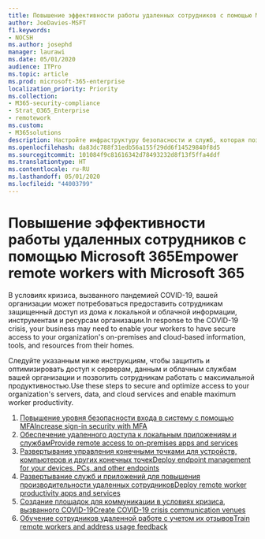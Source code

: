 ```yaml
---
title: Повышение эффективности работы удаленных сотрудников с помощью Microsoft 365
author: JoeDavies-MSFT
f1.keywords:
- NOCSH
ms.author: josephd
manager: laurawi
ms.date: 05/01/2020
audience: ITPro
ms.topic: article
ms.prod: microsoft-365-enterprise
localization_priority: Priority
ms.collection:
- M365-security-compliance
- Strat_O365_Enterprise
- remotework
ms.custom:
- M365solutions
description: Настройте инфраструктуру безопасности и служб, которая позволит вашим сотрудникам работать удаленно, где бы они ни находились и в любое время.
ms.openlocfilehash: da83dc788f31edb56a155f29dd6f14529840f8d5
ms.sourcegitcommit: 101084f9c81616342d78493232d8f13f5ffa4ddf
ms.translationtype: HT
ms.contentlocale: ru-RU
ms.lasthandoff: 05/01/2020
ms.locfileid: "44003799"
---
```

# <a name="empower-remote-workers-with-microsoft-365"></a><span data-ttu-id="21ffc-103">Повышение эффективности работы удаленных сотрудников с помощью Microsoft 365</span><span class="sxs-lookup"><span data-stu-id="21ffc-103">Empower remote workers with Microsoft 365</span></span>

<span data-ttu-id="21ffc-104">В условиях кризиса, вызванного пандемией COVID-19, вашей организации может потребоваться предоставить сотрудникам защищенный доступ из дома к локальной и облачной информации, инструментам и ресурсам организации.</span><span class="sxs-lookup"><span data-stu-id="21ffc-104">In response to the COVID-19 crisis, your business may need to enable your workers to have secure access to your organization's on-premises and cloud-based information, tools, and resources from their homes.</span></span> 

<span data-ttu-id="21ffc-105">Следуйте указанным ниже инструкциям, чтобы защитить и оптимизировать доступ к серверам, данным и облачным службам вашей организации и позволить сотрудникам работать с максимальной продуктивностью.</span><span class="sxs-lookup"><span data-stu-id="21ffc-105">Use these steps to secure and optimize access to your organization's servers, data, and cloud services and enable maximum worker productivity.</span></span>

1. [<span data-ttu-id="21ffc-106">Повышение уровня безопасности входа в систему с помощью MFA</span><span class="sxs-lookup"><span data-stu-id="21ffc-106">Increase sign-in security with MFA</span></span>](empower-people-to-work-remotely-secure-sign-in.md)
2. [<span data-ttu-id="21ffc-107">Обеспечение удаленного доступа к локальным приложениям и службам</span><span class="sxs-lookup"><span data-stu-id="21ffc-107">Provide remote access to on-premises apps and services</span></span>](empower-people-to-work-remotely-remote-access.md)
3. [<span data-ttu-id="21ffc-108">Развертывание управления конечными точками для устройств, компьютеров и других конечных точек</span><span class="sxs-lookup"><span data-stu-id="21ffc-108">Deploy endpoint management for your devices, PCs, and other endpoints</span></span>](empower-people-to-work-remotely-manage-endpoints.md)
4. [<span data-ttu-id="21ffc-109">Развертывание служб и приложений для повышения производительности удаленных сотрудников</span><span class="sxs-lookup"><span data-stu-id="21ffc-109">Deploy remote worker productivity apps and services</span></span>](empower-people-to-work-remotely-teams-productivity-apps.md)
5. [<span data-ttu-id="21ffc-110">Создание площадок для коммуникации в условиях кризиса, вызванного COVID-19</span><span class="sxs-lookup"><span data-stu-id="21ffc-110">Create COVID-19 crisis communication venues</span></span>](empower-people-to-work-remotely-communication-venues.md)
6. [<span data-ttu-id="21ffc-111">Обучение сотрудников удаленной работе с учетом их отзывов</span><span class="sxs-lookup"><span data-stu-id="21ffc-111">Train remote workers and address usage feedback</span></span>](empower-people-to-work-remotely-train-monitor-usage.md)

